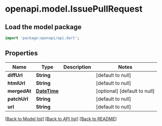 # openapi.model.IssuePullRequest

## Load the model package
```dart
import 'package:openapi/api.dart';
```

## Properties
Name | Type | Description | Notes
------------ | ------------- | ------------- | -------------
**diffUrl** | **String** |  | [default to null]
**htmlUrl** | **String** |  | [default to null]
**mergedAt** | [**DateTime**](DateTime.md) |  | [optional] [default to null]
**patchUrl** | **String** |  | [default to null]
**url** | **String** |  | [default to null]

[[Back to Model list]](../README.md#documentation-for-models) [[Back to API list]](../README.md#documentation-for-api-endpoints) [[Back to README]](../README.md)


